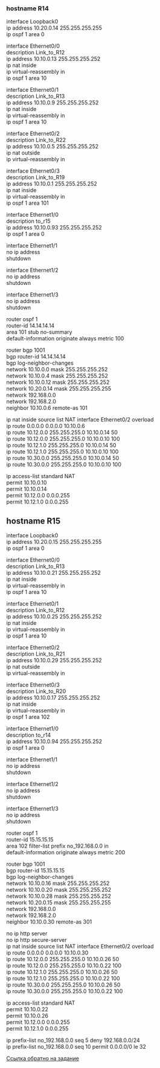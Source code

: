 ### hostname R14

interface Loopback0  
 ip address 10.20.0.14 255.255.255.255  
 ip ospf 1 area 0  
  
interface Ethernet0/0  
 description Link_to_R12  
 ip address 10.10.0.13 255.255.255.252  
 ip nat inside  
 ip virtual-reassembly in  
 ip ospf 1 area 10  
   
interface Ethernet0/1  
 description Link_to_R13  
 ip address 10.10.0.9 255.255.255.252  
 ip nat inside  
 ip virtual-reassembly in  
 ip ospf 1 area 10  
  
interface Ethernet0/2  
 description Link_to_R22  
 ip address 10.10.0.5 255.255.255.252  
 ip nat outside  
 ip virtual-reassembly in  
  
interface Ethernet0/3  
 description Link_to_R19  
 ip address 10.10.0.1 255.255.255.252  
 ip nat inside  
 ip virtual-reassembly in  
 ip ospf 1 area 101  
  
interface Ethernet1/0  
 description to_r15  
 ip address 10.10.0.93 255.255.255.252  
 ip ospf 1 area 0  
  
interface Ethernet1/1  
 no ip address  
 shutdown  
  
interface Ethernet1/2  
 no ip address  
 shutdown  
  
interface Ethernet1/3  
 no ip address  
 shutdown  
  
router ospf 1  
 router-id 14.14.14.14  
 area 101 stub no-summary  
 default-information originate always metric 100  
  
router bgp 1001  
 bgp router-id 14.14.14.14  
 bgp log-neighbor-changes  
 network 10.10.0.0 mask 255.255.255.252  
 network 10.10.0.4 mask 255.255.255.252  
 network 10.10.0.12 mask 255.255.255.252  
 network 10.20.0.14 mask 255.255.255.255  
 network 192.168.0.0  
 network 192.168.2.0  
 neighbor 10.10.0.6 remote-as 101  
  
ip nat inside source list NAT interface Ethernet0/2 overload  
ip route 0.0.0.0 0.0.0.0 10.10.0.6  
ip route 10.12.0.0 255.255.255.0 10.10.0.14 50  
ip route 10.12.0.0 255.255.255.0 10.10.0.10 100  
ip route 10.12.1.0 255.255.255.0 10.10.0.14 50  
ip route 10.12.1.0 255.255.255.0 10.10.0.10 100  
ip route 10.30.0.0 255.255.255.0 10.10.0.14 50  
ip route 10.30.0.0 255.255.255.0 10.10.0.10 100  
  
ip access-list standard NAT  
 permit 10.10.0.10  
 permit 10.10.0.14  
 permit 10.12.0.0 0.0.0.255  
 permit 10.12.1.0 0.0.0.255  

## hostname R15

interface Loopback0  
 ip address 10.20.0.15 255.255.255.255  
 ip ospf 1 area 0  
  
interface Ethernet0/0  
 description Link_to_R13  
 ip address 10.10.0.21 255.255.255.252  
 ip nat inside  
 ip virtual-reassembly in  
 ip ospf 1 area 10  
      
interface Ethernet0/1  
 description Link_to_R12  
 ip address 10.10.0.25 255.255.255.252  
 ip nat inside  
 ip virtual-reassembly in  
 ip ospf 1 area 10  
  
interface Ethernet0/2  
 description Link_to_R21  
 ip address 10.10.0.29 255.255.255.252  
 ip nat outside  
 ip virtual-reassembly in  
  
interface Ethernet0/3  
 description Link_to_R20  
 ip address 10.10.0.17 255.255.255.252  
 ip nat inside  
 ip virtual-reassembly in  
 ip ospf 1 area 102  
  
interface Ethernet1/0  
 description to_r14  
 ip address 10.10.0.94 255.255.255.252  
 ip ospf 1 area 0  
  
interface Ethernet1/1  
 no ip address  
 shutdown  
  
interface Ethernet1/2  
 no ip address  
 shutdown  
  
interface Ethernet1/3  
 no ip address  
 shutdown  
  
router ospf 1  
 router-id 15.15.15.15  
 area 102 filter-list prefix no_192.168.0.0 in  
 default-information originate always metric 200  
  
router bgp 1001  
 bgp router-id 15.15.15.15  
 bgp log-neighbor-changes  
 network 10.10.0.16 mask 255.255.255.252  
 network 10.10.0.20 mask 255.255.255.252  
 network 10.10.0.28 mask 255.255.255.252  
 network 10.20.0.15 mask 255.255.255.255  
 network 192.168.0.0  
 network 192.168.2.0  
 neighbor 10.10.0.30 remote-as 301  
  
no ip http server  
no ip http secure-server  
ip nat inside source list NAT interface Ethernet0/2 overload  
ip route 0.0.0.0 0.0.0.0 10.10.0.30  
ip route 10.12.0.0 255.255.255.0 10.10.0.26 50  
ip route 10.12.0.0 255.255.255.0 10.10.0.22 100  
ip route 10.12.1.0 255.255.255.0 10.10.0.26 50  
ip route 10.12.1.0 255.255.255.0 10.10.0.22 100  
ip route 10.30.0.0 255.255.255.0 10.10.0.26 50  
ip route 10.30.0.0 255.255.255.0 10.10.0.22 100  
  
ip access-list standard NAT  
 permit 10.10.0.22  
 permit 10.10.0.26  
 permit 10.12.0.0 0.0.0.255  
 permit 10.12.1.0 0.0.0.255  
  
ip prefix-list no_192.168.0.0 seq 5 deny 192.168.0.0/24  
ip prefix-list no_192.168.0.0 seq 10 permit 0.0.0.0/0 le 32  

[Ссылка обратно на задание](/labs/lab08/msk-kit-lam/README.md#) 